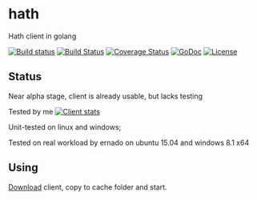 # hath
Hath client in golang

[![Build status](https://ci.appveyor.com/api/projects/status/c4ft82569b5kd63p/branch/master?svg=true)](https://ci.appveyor.com/project/ernado/hath/branch/master)
[![Build Status](https://travis-ci.org/ernado/hath.svg?branch=master)](https://travis-ci.org/ernado/hath)
[![Coverage Status](https://coveralls.io/repos/cydev/hath/badge.svg)](https://coveralls.io/r/ernado/hath)
[![GoDoc](https://godoc.org/github.com/ernado/hath?status.svg)](https://godoc.org/github.com/ernado/hath)
[![License](https://img.shields.io/badge/license-MIT-blue.svg)](https://github.com/ernado/hath/blob/master/LICENSE)

## Status
Near alpha stage, client is already usable, but lacks testing

Tested by me
[![Client stats](https://habrastorage.org/files/8c5/954/8fb/8c59548fb4624361ab9c1aee3b925fca.png)](https://github.com/cydev/hath)

Unit-tested on linux and windows;

Tested on real workload by ernado on ubuntu 15.04 and windows 8.1 x64 

## Using

[Download](https://github.com/cydev/hath/releases/latest) client, copy to cache folder and start.
